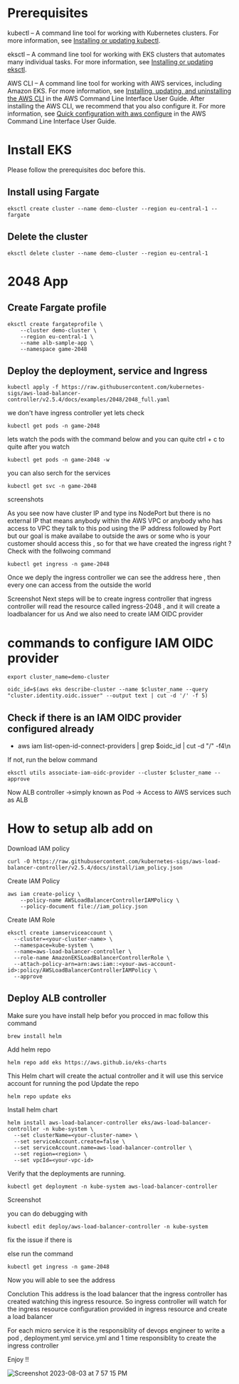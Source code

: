 
# Prerequisites

kubectl – A command line tool for working with Kubernetes clusters. For more information, see [Installing or updating kubectl](https://docs.aws.amazon.com/eks/latest/userguide/install-kubectl.html).

eksctl – A command line tool for working with EKS clusters that automates many individual tasks. For more information, see [Installing or updating eksctl](https://docs.aws.amazon.com/eks/latest/userguide/eksctl.html).

AWS CLI – A command line tool for working with AWS services, including Amazon EKS. For more information, see [Installing, updating, and uninstalling the AWS CLI](https://docs.aws.amazon.com/cli/latest/userguide/cli-chap-install.html) in the AWS Command Line Interface User Guide. After installing the AWS CLI, we recommend that you also configure it. For more information, see [Quick configuration with aws configure](https://docs.aws.amazon.com/cli/latest/userguide/cli-configure-quickstart.html#cli-configure-quickstart-config) in the AWS Command Line Interface User Guide.


# Install EKS

Please follow the prerequisites doc before this.

## Install using Fargate

```
eksctl create cluster --name demo-cluster --region eu-central-1 --fargate
```

## Delete the cluster

```
eksctl delete cluster --name demo-cluster --region eu-central-1
```


# 2048 App

## Create Fargate profile

```
eksctl create fargateprofile \
    --cluster demo-cluster \
    --region eu-central-1 \
    --name alb-sample-app \
    --namespace game-2048
```

## Deploy the deployment, service and Ingress

```
kubectl apply -f https://raw.githubusercontent.com/kubernetes-sigs/aws-load-balancer-controller/v2.5.4/docs/examples/2048/2048_full.yaml
```

we don't have ingress controller yet lets check

``` 
kubectl get pods -n game-2048
```

lets watch the pods with the command below and you can quite ctrl + c to quite after you watch

``` kubectl get pods -n game-2048 -w ```

you can also serch for the services

``` kubectl get svc -n game-2048 ```

screenshots

As you see now have cluster IP and type ins NodePort but there is no external IP that means anybody within the AWS VPC or anybody who has access to VPC they talk to this pod using the
IP address followed by Port but our goal is make availabe to outside the aws or some who is your customer should access this , so for that we have created the ingress right ?
Check with the follwoing command

```
kubectl get ingress -n game-2048
```
Once we deply the ingress controller we can see the address here , then every one can access from the outside the world

Screenshot
Next steps will be to create ingress controller that ingress controller will read the resource called ingress-2048 , and it will create a loadbalancer for us
And we also need to create IAM OIDC provider

# commands to configure IAM OIDC provider 

```
export cluster_name=demo-cluster
```

```
oidc_id=$(aws eks describe-cluster --name $cluster_name --query "cluster.identity.oidc.issuer" --output text | cut -d '/' -f 5) 
```

## Check if there is an IAM OIDC provider configured already

- aws iam list-open-id-connect-providers | grep $oidc_id | cut -d "/" -f4\n 

If not, run the below command

```
eksctl utils associate-iam-oidc-provider --cluster $cluster_name --approve
```

Now ALB controller ->simply known as Pod -> Access to AWS services such as ALB

# How to setup alb add on

Download IAM policy

```
curl -O https://raw.githubusercontent.com/kubernetes-sigs/aws-load-balancer-controller/v2.5.4/docs/install/iam_policy.json
```

Create IAM Policy

```
aws iam create-policy \
    --policy-name AWSLoadBalancerControllerIAMPolicy \
    --policy-document file://iam_policy.json
```

Create IAM Role

```
eksctl create iamserviceaccount \
  --cluster=<your-cluster-name> \
  --namespace=kube-system \
  --name=aws-load-balancer-controller \
  --role-name AmazonEKSLoadBalancerControllerRole \
  --attach-policy-arn=arn:aws:iam::<your-aws-account-id>:policy/AWSLoadBalancerControllerIAMPolicy \
  --approve
```

## Deploy ALB controller
Make sure you have install help befor you procced in mac follow this command
```
brew install helm
```

Add helm repo

```
helm repo add eks https://aws.github.io/eks-charts
```
This Helm chart will create the actual controller and it will use this service account for running the pod
Update the repo

```
helm repo update eks
```

Install helm chart

```
helm install aws-load-balancer-controller eks/aws-load-balancer-controller -n kube-system \
  --set clusterName=<your-cluster-name> \
  --set serviceAccount.create=false \
  --set serviceAccount.name=aws-load-balancer-controller \
  --set region=<region> \
  --set vpcId=<your-vpc-id>
```

Verify that the deployments are running.

```
kubectl get deployment -n kube-system aws-load-balancer-controller
```

Screenshot

you can do debugging with
```
kubectl edit deploy/aws-load-balancer-controller -n kube-system
```

fix the issue if there is

else run the command 

```
kubectl get ingress -n game-2048
```

Now you will able to see the address

Conclution This address is the load balancer that the ingress controller has created watching this ingress resource. So ingress controller will watch for the ingress resource configuration provided in ingress resource and create a load balancer

For each micro service it is the responsiblity of devops engineer to write a pod , deployment.yml service.yml and 1 time responsiblity to create the ingress controller


Enjoy !! 





![Screenshot 2023-08-03 at 7 57 15 PM](later)
